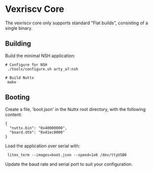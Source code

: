 Vexriscv Core
=============

The vexriscv core only supports standard \"Flat builds\", consisting of
a single binary.

Building
--------

Build the minimal NSH application:

    # Configure for NSH
     ./tools/configure.sh arty_a7:nsh

    # Build Nuttx
     make

Booting
-------

Create a file, \'boot.json\' in the Nuttx root directory, with the
following content:

    {
      "nuttx.bin": "0x40000000",
      "board.dtb": "0x41ec0000"
    }

Load the application over serial with:

     litex_term --images=boot.json --speed=1e6 /dev/ttyUSB0

Update the baud rate and serial port to suit your configuration.
